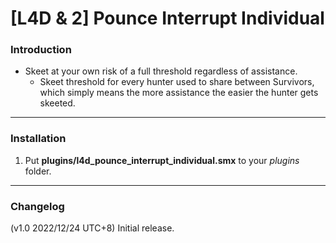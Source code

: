 # [L4D & 2] Pounce Interrupt Individual

### Introduction
- Skeet at your own risk of a full threshold regardless of assistance.
	- Skeet threshold for every hunter used to share between Survivors, which simply means the more assistance the easier the hunter gets skeeted.

<hr>

### Installation
1. Put **plugins/l4d_pounce_interrupt_individual.smx** to your _plugins_ folder.

<hr>

### Changelog
(v1.0 2022/12/24 UTC+8) Initial release.
